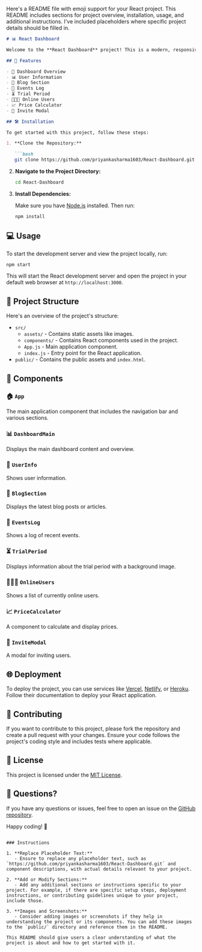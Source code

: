 Here's a README file with emoji support for your React project. This README includes sections for project overview, installation, usage, and additional instructions. I've included placeholders where specific project details should be filled in.

```markdown
# 📊 React Dashboard

Welcome to the **React Dashboard** project! This is a modern, responsive dashboard built with React. It includes various components to display information and interact with users in a clean and intuitive manner.

## 🚀 Features

- 📅 Dashboard Overview
- 📊 User Information
- 📝 Blog Section
- 📜 Events Log
- ⏳ Trial Period
- 🧑‍🤝‍🧑 Online Users
- 📈 Price Calculator
- 💌 Invite Modal

## 🛠️ Installation

To get started with this project, follow these steps:

1. **Clone the Repository:**

   ```bash
   git clone https://github.com/priyankasharma1603/React-Dashboard.git
   ```

2. **Navigate to the Project Directory:**

   ```bash
   cd React-Dashboard
   ```

3. **Install Dependencies:**

   Make sure you have [Node.js](https://nodejs.org/) installed. Then run:

   ```bash
   npm install
   ```

## 💻 Usage

To start the development server and view the project locally, run:

```bash
npm start
```

This will start the React development server and open the project in your default web browser at `http://localhost:3000`.

## 🔄 Project Structure

Here's an overview of the project's structure:

- `src/`
  - `assets/` - Contains static assets like images.
  - `components/` - Contains React components used in the project.
  - `App.js` - Main application component.
  - `index.js` - Entry point for the React application.
- `public/` - Contains the public assets and `index.html`.

## 🧩 Components

### 🏠 `App`

The main application component that includes the navigation bar and various sections.

### 📊 `DashboardMain`

Displays the main dashboard content and overview.

### 👤 `UserInfo`

Shows user information.

### 📝 `BlogSection`

Displays the latest blog posts or articles.

### 📜 `EventsLog`

Shows a log of recent events.

### ⏳ `TrialPeriod`

Displays information about the trial period with a background image.

### 🧑‍🤝‍🧑 `OnlineUsers`

Shows a list of currently online users.

### 📈 `PriceCalculator`

A component to calculate and display prices.

### 💌 `InviteModal`

A modal for inviting users.

## 🌐 Deployment

To deploy the project, you can use services like [Vercel](https://vercel.com/), [Netlify](https://www.netlify.com/), or [Heroku](https://www.heroku.com/). Follow their documentation to deploy your React application.

## 📝 Contributing

If you want to contribute to this project, please fork the repository and create a pull request with your changes. Ensure your code follows the project's coding style and includes tests where applicable.

## 📜 License

This project is licensed under the [MIT License](LICENSE).

## 🤔 Questions?

If you have any questions or issues, feel free to open an issue on the [GitHub repository](https://github.com/priyankasharma1603/React-Dashboard/issues).

Happy coding! 🚀
```

### Instructions

1. **Replace Placeholder Text:**
   - Ensure to replace any placeholder text, such as `https://github.com/priyankasharma1603/React-Dashboard.git` and component descriptions, with actual details relevant to your project.

2. **Add or Modify Sections:**
   - Add any additional sections or instructions specific to your project. For example, if there are specific setup steps, deployment instructions, or contributing guidelines unique to your project, include those.

3. **Images and Screenshots:**
   - Consider adding images or screenshots if they help in understanding the project or its components. You can add these images to the `public/` directory and reference them in the README.

This README should give users a clear understanding of what the project is about and how to get started with it.

